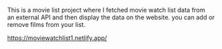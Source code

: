   This is a movie list project where I fetched movie watch list data from          
an external API and then display the data on the website. you can add or remove films from your list.                                                                                                                                                                                                                                                                                                                                                   
  
https://moviewatchlist1.netlify.app/      
 
